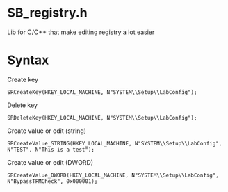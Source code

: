 # SB_registry.h
Lib for C/C++ that make editing registry a lot easier

# Syntax

Create key
```
SRCreateKey(HKEY_LOCAL_MACHINE, N"SYSTEM\\Setup\\LabConfig");
```
Delete key
```
SRDeleteKey(HKEY_LOCAL_MACHINE, N"SYSTEM\\Setup\\LabConfig");
```
Create value or edit (string)
```
SRCreateValue_STRING(HKEY_LOCAL_MACHINE, N"SYSTEM\\Setup\\LabConfig", N"TEST", N"This is a test");
```
Create value or edit (DWORD)
```
SRCreateValue_DWORD(HKEY_LOCAL_MACHINE, N"SYSTEM\\Setup\\LabConfig", N"BypassTPMCheck", 0x000001);
```
